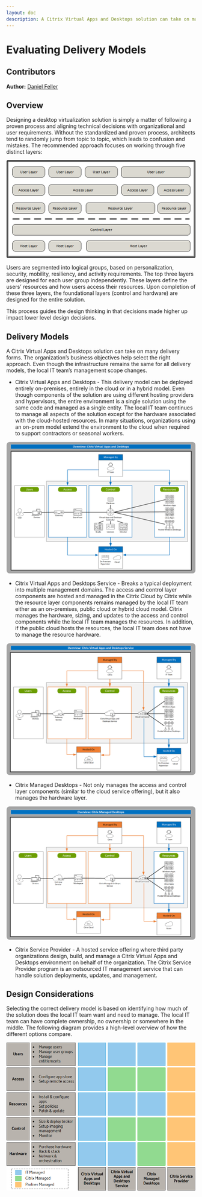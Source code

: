 ```yaml
---
layout: doc
description: A Citrix Virtual Apps and Desktops solution can take on many delivery forms. The organization's business objectives help select the right approach as the different models impact the local IT team's management scope. Learn how Citrix Virtual Apps and Desktops management scope changes based on using a locally managed deployment, a cloud service deployment and a cloud managed deployment.
---
```

# Evaluating Delivery Models

## Contributors

**Author:** [Daniel Feller](https://twitter.com/djfeller)

## Overview

Designing a desktop virtualization solution is simply a matter of following a proven process and aligning technical decisions with organizational and user requirements. Without the standardized and proven process, architects tend to randomly jump from topic to topic, which leads to confusion and mistakes. The recommended approach focuses on working through five distinct layers:

![Layered Design Model](/en-us/tech-zone/design/media/design-decisions_delivery-model-comparison_layer-model.png)

Users are segmented into logical groups, based on personalization, security, mobility, resiliency, and activity requirements. The top three layers are designed for each user group independently. These layers define the users’ resources and how users access their resources. Upon completion of these three layers, the foundational layers (control and hardware) are designed for the entire solution.

This process guides the design thinking in that decisions made higher up impact lower level design decisions.

## Delivery Models

A Citrix Virtual Apps and Desktops solution can take on many delivery forms. The organization’s business objectives help select the right approach.
Even though the infrastructure remains the same for all delivery models, the local IT team’s management scope changes.

*  Citrix Virtual Apps and Desktops - This delivery model can be deployed entirely on-premises, entirely in the cloud or in a hybrid model. Even though components of the solution are using different hosting providers and hypervisors, the entire environment is a single solution using the same code and managed as a single entity. The local IT team continues to manage all aspects of the solution except for the hardware associated with the cloud-hosted resources. In many situations, organizations using an on-prem model extend the environment to the cloud when required to support contractors or seasonal workers.

![Citrix Virtual Apps and Desktops Architecture](/en-us/tech-zone/design/media/design-decisions_delivery-model-comparison_cvad-architecture.png)

*  Citrix Virtual Apps and Desktops Service - Breaks a typical deployment into multiple management domains. The access and control layer components are hosted and managed in the Citrix Cloud by Citrix while the resource layer components remains managed by the local IT team either as an on-premises, public cloud or hybrid cloud model. Citrix manages the hardware, sizing, and updates to the access and control components while the local IT team manages the resources. In addition, if the public cloud hosts the resources, the local IT team does not have to manage the resource hardware.

![Citrix Virtual Apps and Desktops Service Architecture](/en-us/tech-zone/design/media/design-decisions_delivery-model-comparison_cvads-architecture.png)

*  Citrix Managed Desktops - Not only manages the access and control layer components (similar to the cloud service offering), but it also manages the hardware layer.

![Citrix Managed Desktops Architecture](/en-us/tech-zone/design/media/design-decisions_delivery-model-comparison_cmd-architecture.png)

*  Citrix Service Provider - A hosted service offering where third party organizations design, build, and manage a Citrix Virtual Apps and Desktops environment on behalf of the organization. The Citrix Service Provider program is an outsourced IT management service that can handle solution deployments, updates, and management.

## Design Considerations

Selecting the correct delivery model is based on identifying how much of the solution does the local IT team want and need to manage. The local IT team can have complete ownership, no ownership or somewhere in the middle. The following diagram provides a high-level overview of how the different options compare.

![Delivery Model Comparison](/en-us/tech-zone/design/media/design-decisions_delivery-model-comparison_vdi-compare.png)
